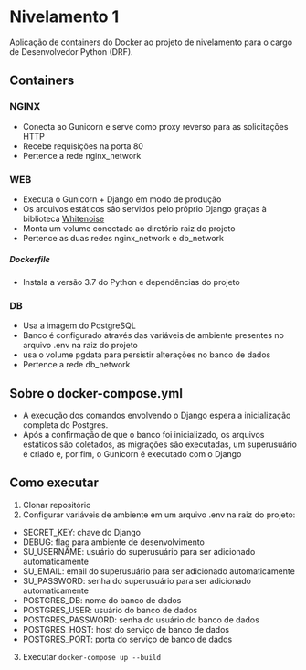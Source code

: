 # Nivelamento 1

Aplicação de containers do Docker ao projeto de nivelamento para o cargo de Desenvolvedor Python (DRF).

## Containers

### NGINX 

- Conecta ao Gunicorn e serve como proxy reverso para as solicitações HTTP
- Recebe requisições na porta 80
- Pertence a rede nginx_network

### WEB
- Executa o Gunicorn + Django em modo de produção
- Os arquivos estáticos são servidos pelo próprio Django graças à biblioteca [Whitenoise](https://pypi.org/project/whitenoise/)
- Monta um volume conectado ao diretório raiz do projeto
- Pertence as duas redes nginx_network e db_network

##### Dockerfile
- Instala a versão 3.7 do Python e dependências do projeto

### DB
- Usa a imagem do PostgreSQL
- Banco é configurado através das variáveis de ambiente presentes no arquivo .env na raiz do projeto
- usa o volume pgdata para persistir alterações no banco de dados
- Pertence a rede db_network

## Sobre o docker-compose.yml
- A execução dos comandos envolvendo o Django espera a inicialização completa do Postgres.
- Após a confirmação de que o banco foi inicializado, os arquivos estáticos são coletados, as migrações são executadas, um superusuário é criado e, por fim, o Gunicorn é executado com o Django          
          
## Como executar
1. Clonar repositório
2. Configurar variáveis de ambiente em um arquivo .env na raiz do projeto:
- SECRET_KEY: chave do Django
- DEBUG: flag para ambiente de desenvolvimento
- SU_USERNAME: usuário do superusuário para ser adicionado automaticamente
- SU_EMAIL: email do superusuário para ser adicionado automaticamente
- SU_PASSWORD: senha do superusuário para ser adicionado automaticamente
- POSTGRES_DB: nome do banco de dados
- POSTGRES_USER: usuário do banco de dados
- POSTGRES_PASSWORD: senha do usuário do banco de dados
- POSTGRES_HOST: host do serviço de banco de dados
- POSTGRES_PORT: porta do serviço de banco de dados
3. Executar `docker-compose up --build`
